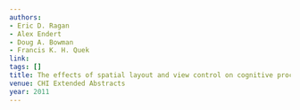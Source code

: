 ```yaml
---
authors:
- Eric D. Ragan
- Alex Endert
- Doug A. Bowman
- Francis K. H. Quek
link:
tags: []
title: The effects of spatial layout and view control on cognitive processing.
venue: CHI Extended Abstracts
year: 2011
---
```

